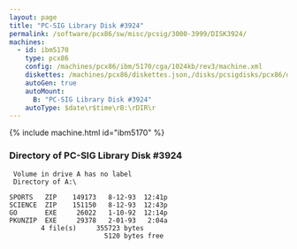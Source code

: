 ```yaml
---
layout: page
title: "PC-SIG Library Disk #3924"
permalink: /software/pcx86/sw/misc/pcsig/3000-3999/DISK3924/
machines:
  - id: ibm5170
    type: pcx86
    config: /machines/pcx86/ibm/5170/cga/1024kb/rev3/machine.xml
    diskettes: /machines/pcx86/diskettes.json,/disks/pcsigdisks/pcx86/diskettes.json
    autoGen: true
    autoMount:
      B: "PC-SIG Library Disk #3924"
    autoType: $date\r$time\rB:\rDIR\r
---
```


{% include machine.html id="ibm5170" %}

### Directory of PC-SIG Library Disk #3924

     Volume in drive A has no label
     Directory of A:\

    SPORTS   ZIP    149173   8-12-93  12:41p
    SCIENCE  ZIP    151150   8-12-93  12:43p
    GO       EXE     26022   1-10-92  12:14p
    PKUNZIP  EXE     29378   2-01-93   2:04a
            4 file(s)     355723 bytes
                            5120 bytes free
